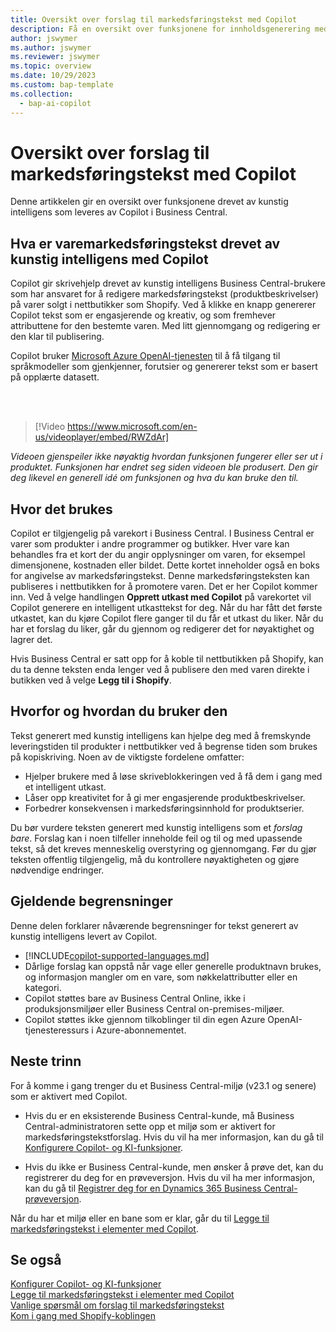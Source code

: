 ```yaml
---
title: Oversikt over forslag til markedsføringstekst med Copilot
description: Få en oversikt over funksjonene for innholdsgenerering med kunstig intelligens i Business Central.
author: jswymer
ms.author: jswymer
ms.reviewer: jswymer
ms.topic: overview
ms.date: 10/29/2023
ms.custom: bap-template
ms.collection:
  - bap-ai-copilot
---
```

# Oversikt over forslag til markedsføringstekst med Copilot

<!--[!INCLUDE[ai-preview](includes/ai-preview.md)]-->

Denne artikkelen gir en oversikt over funksjonene drevet av kunstig intelligens som leveres av Copilot i Business Central.

## Hva er varemarkedsføringstekst drevet av kunstig intelligens med Copilot

Copilot gir skrivehjelp drevet av kunstig intelligens Business Central-brukere som har ansvaret for å redigere markedsføringstekst (produktbeskrivelser) på varer solgt i nettbutikker som Shopify. Ved å klikke en knapp genererer Copilot tekst som er engasjerende og kreativ, og som fremhever attributtene for den bestemte varen. Med litt gjennomgang og redigering er den klar til publisering.

Copilot bruker [Microsoft Azure OpenAI-tjenesten](/azure/cognitive-services/openai/overview) til å få tilgang til språkmodeller som gjenkjenner, forutsier og genererer tekst som er basert på opplærte datasett.

<br><br>  

> [!Video https://www.microsoft.com/en-us/videoplayer/embed/RWZdAr]

*Videoen gjenspeiler ikke nøyaktig hvordan funksjonen fungerer eller ser ut i produktet. Funksjonen har endret seg siden videoen ble produsert. Den gir deg likevel en generell idé om funksjonen og hva du kan bruke den til.*
  
## Hvor det brukes

Copilot er tilgjengelig på varekort i Business Central. I Business Central er varer som produkter i andre programmer og butikker. Hver vare kan behandles fra et kort der du angir opplysninger om varen, for eksempel dimensjonene, kostnaden eller bildet. Dette kortet inneholder også en boks for angivelse av markedsføringstekst. Denne markedsføringsteksten kan publiseres i nettbutikken for å promotere varen. Det er her Copilot kommer inn. Ved å velge handlingen **Opprett utkast med Copilot** på varekortet vil Copilot generere en intelligent utkasttekst for deg. Når du har fått det første utkastet, kan du kjøre Copilot flere ganger til du får et utkast du liker. Når du har et forslag du liker, går du gjennom og redigerer det for nøyaktighet og lagrer det.

Hvis Business Central er satt opp for å koble til nettbutikken på Shopify, kan du ta denne teksten enda lenger ved å publisere den med varen direkte i butikken ved å velge **Legg til i Shopify**.

## Hvorfor og hvordan du bruker den

Tekst generert med kunstig intelligens kan hjelpe deg med å fremskynde leveringstiden til produkter i nettbutikker ved å begrense tiden som brukes på kopiskriving. Noen av de viktigste fordelene omfatter:

- Hjelper brukere med å løse skriveblokkeringen ved å få dem i gang med et intelligent utkast.
- Låser opp kreativitet for å gi mer engasjerende produktbeskrivelser.
- Forbedrer konsekvensen i markedsføringsinnhold for produktserier.

Du bør vurdere teksten generert med kunstig intelligens som et *forslag bare*. Forslag kan i noen tilfeller inneholde feil og til og med upassende tekst, så det kreves menneskelig overstyring og gjennomgang. Før du gjør teksten offentlig tilgjengelig, må du kontrollere nøyaktigheten og gjøre nødvendige endringer.

## Gjeldende begrensninger

Denne delen forklarer nåværende begrensninger for tekst generert av kunstig intelligens levert av Copilot.

- [!INCLUDE[copilot-supported-languages.md](includes/copilot-supported-languages.md)]
- Dårlige forslag kan oppstå når vage eller generelle produktnavn brukes, og informasjon mangler om en vare, som nøkkelattributter eller en kategori.
- Copilot støttes bare av Business Central Online, ikke i produksjonsmiljøer eller Business Central on-premises-miljøer.
- Copilot støttes ikke gjennom tilkoblinger til din egen Azure OpenAI-tjenesteressurs i Azure-abonnementet.

<!-- Partner extensibility of the AI capability by using AL code isn't supported.-->

## Neste trinn

For å komme i gang trenger du et Business Central-miljø (v23.1 og senere) som er aktivert med Copilot.

- Hvis du er en eksisterende Business Central-kunde, må Business Central-administratoren sette opp et miljø som er aktivert for markedsføringstekstforslag. Hvis du vil ha mer informasjon, kan du gå til [Konfigurere Copilot- og KI-funksjoner](enable-ai.md).

- Hvis du ikke er Business Central-kunde, men ønsker å prøve det, kan du registrerer du deg for en prøveversjon. Hvis du vil ha mer informasjon, kan du gå til [Registrer deg for en Dynamics 365 Business Central-prøveversjon](trial-signup.md).

Når du har et miljø eller en bane som er klar, går du til [Legge til markedsføringstekst i elementer med Copilot](item-marketing-text.md).  

## Se også

[Konfigurer Copilot- og KI-funksjoner](enable-ai.md)  
[Legge til markedsføringstekst i elementer med Copilot](item-marketing-text.md)  
[Vanlige spørsmål om forslag til markedsføringstekst](faqs-marketing-text.md)  
[Kom i gang med Shopify-koblingen](shopify/get-started.md)  
